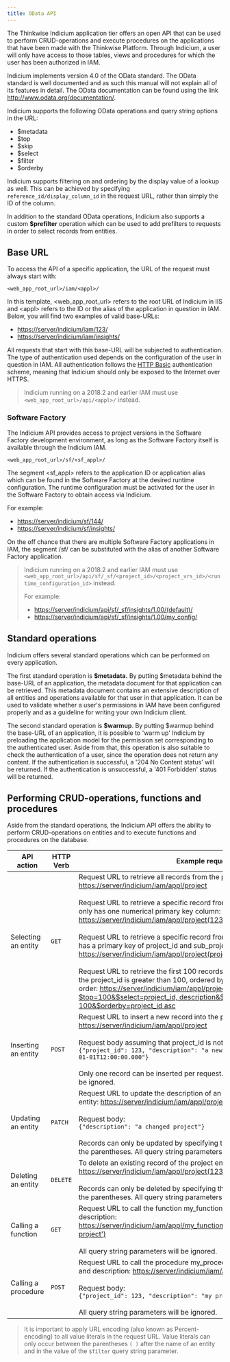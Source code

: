 ```yaml
---
title: OData API
---
```


The Thinkwise Indicium application tier offers an open API that can be used to perform CRUD-operations and execute procedures on the applications that have been made with the Thinkwise Platform. Through Indicium, a user will only have access to those tables, views and procedures for which the user has been authorized in IAM.

Indicium implements version 4.0 of the OData standard. The OData standard is well documented and as such this manual will not explain all of its features in detail. The OData documentation can be found using the link <http://www.odata.org/documentation/>.

Indicium supports the following OData operations and query string options in the URL:

* $metadata
* $top
* $skip
* $select
* $filter
* $orderby

Indicium supports filtering on and ordering by the display value of a lookup as well. This can be achieved by specifying `reference_id/display_column_id` in the request URL, rather than simply the ID of the column.

In addition to the standard OData operations, Indicium also supports a custom **$prefilter** operation which can be used to add prefilters to requests in order to select records from entities.

## Base URL

To access the API of a specific application, the URL of the request must always start with:

`<web_app_root_url>/iam/<appl>/`

In this template, &lt;web_app_root_url&gt; refers to the root URL of Indicium in IIS and &lt;appl&gt; refers to the ID or the alias of the application in question in IAM. Below, you will find two examples of valid base-URLs:

* <https://server/indicium/iam/123/>
* <https://server/indicium/iam/insights/>

All requests that start with this base-URL will be subjected to authentication. The type of authentication used depends on the configuration of the user in question in IAM. All authentication follows the [HTTP Basic](https://developer.mozilla.org/en-US/docs/Web/HTTP/Authentication) authentication scheme, meaning that Indicium should only be exposed to the Internet over HTTPS.

> Indicium running on a 2018.2 and earlier IAM must use `<web_app_root_url>/api/<appl>/` instead.

### Software Factory

The Indicium API provides access to project versions in the Software Factory development environment, as long as the Software Factory itself is available through the Indicium IAM.

`<web_app_root_url>/sf/<sf_appl>/`

The segment &lt;sf_appl&gt; refers to the application ID or application alias which can be found in the Software Factory at the desired runtime configuration. The runtime configuration must be activated for the user in the Software Factory to obtain access via Indicium.

For example:
* <https://server/indicium/sf/144/>
* <https://server/indicium/sf/insights/>

On the off chance that there are multiple Software Factory applications in IAM, the segment /sf/ can be substituted with the alias of another Software Factory application.

> Indicium running on a 2018.2 and earlier IAM must use `<web_app_root_url>/api/sf/_sf/<project_id>/<project_vrs_id>/<runtime_configuration_id>` instead.
>
>For example:
>
>* <https://server/indicium/api/sf/_sf/insights/1.00/(default)/>
>* <https://server/indicium/api/sf/_sf/insights/1.00/my_config/>

## Standard operations

Indicium offers several standard operations which can be performed on every application.

The first standard operation is **$metadata.** By putting $metadata behind the base-URL of an application, the metadata document for that application can be retrieved. This metadata document contains an extensive description of all entities and operations available for that user in that application. It can be used to validate whether a user's permissions in IAM have been configured properly and as a guideline for writing your own Indicium client.

The second standard operation is **$warmup**. By putting $warmup behind the base-URL of an application, it is possible to 'warm up' Indicium by preloading the application model for the permission set corresponding to the authenticated user. Aside from that, this operation is also suitable to check the authentication of a user, since the operation does not return any content. If the authentication is successful, a '204 No Content status' will be returned. If the authentication is unsuccessful, a '401 Forbidden' status will be returned.

## Performing CRUD-operations, functions and procedures

Aside from the standard operations, the Indicium API offers the ability to perform CRUD-operations on entities and to execute functions and procedures on the database.

| API action          | HTTP Verb | Example request                                                                                                                                                                                                                                                                                                                                                                                                                                                                                                                                                                                                                                                                                                                                                                                                                                                                                                                                                                                                                                                                                                                                          |
| ------------------- | --------- | -------------------------------------------------------------------------------------------------------------------------------------------------------------------------------------------------------------------------------------------------------------------------------------------------------------------------------------------------------------------------------------------------------------------------------------------------------------------------------------------------------------------------------------------------------------------------------------------------------------------------------------------------------------------------------------------------------------------------------------------------------------------------------------------------------------------------------------------------------------------------------------------------------------------------------------------------------------------------------------------------------------------------------------------------------------------------------------------------------------------------------------------------------- |
| Selecting an entity | `GET`     | Request URL to retrieve all records from the project entity: <https://server/indicium/iam/appl/project> <br><br>Request URL to retrieve a specific record from the project entity given that it only has one numerical primary key column: <https://server/indicium/iam/appl/project(123)> <br><br>Request URL to retrieve a specific record from the sub_project entity which has a primary key of project_id and sub_project_id: <https://server/indicium/iam/appl/project(project_id=123,subproject_id=321)> <br><br>Request URL to retrieve the first 100 records from the project entity where the project_id is greater than 100, ordered by the project ID in ascending order: [https://server/indicium/iam/appl/project?$top=100&$select=project_id, description&$filter=project_id gt 100&$orderby=project_id asc](https://server/indicium/api/appl/project?$top=100&$select=project_id,%20description&$filter=project_id%20gt%20100&$orderby=project_id%20asc) |
| Inserting an entity | `POST`    | Request URL to insert a new record into the project entity: <https://server/indicium/iam/appl/project> <br><br>Request body assuming that project_id is not an identity: <br>`{"project_id": 123, "description": "a new project", "deadline": "2017-01-01T12:00:00.000"}` <br><br>Only one record can be inserted per request. All query string parameters will be ignored.                                                                                                                                                                                                                                                                                                                                                                                                                                                                                                                                                                                                                                                                                                                                    |
| Updating an entity  | `PATCH`   | Request URL to update the description of an existing record of the project entity: <https://server/indicium/iam/appl/project(123)>  <br><br>Request body:  <br>`{"description": "a changed project"}` <br><br>Records can only be updated by specifying their entire primary key between the parentheses. All query string parameters will be ignored.                                                                                                                                                                                                                                                                                                                                                                                                                                                                                                                                                                                                                                                                                                                                              |
| Deleting an entity  | `DELETE`  | To delete an existing record of the project entity: <https://server/indicium/iam/appl/project(123)> <br><br>Records can only be deleted by specifying their entire primary key between the parentheses. All query string parameters will be ignored.                                                                                                                                                                                                                                                                                                                                                                                                                                                                                                                                                                                                                                                                                                                                                                                                                                                |
| Calling a function  | `GET`     | Request URL to call the function my_function with parameters project_id and description: [https://server/indicium/iam/appl/my_function\(project_id=123,description='my project'\)](https://server/indicium/iam/appl/my_function%28project_id=123,description='my%20project'%29)<br><br>All query string parameters will be ignored.                                                                                                                                                                                                                                                                                                                                                                                                                                                                                                                                                                                                                                                                                                                                                                                                                      |
| Calling a procedure | `POST`    | Request URL to call the procedure my_procedure with parameters project_id and description: <https://server/indicium/iam/appl/my_procedure> <br><br>Request body: <br>`{"project_id": 123, "description": "my project"}`<br><br> All query string parameters will be ignored.                                                                                                                                                                                                                                                                                                                                                                                                                                                                                                                                                                                                                                                                                                                                                                                                                              |

> It is important to apply URL encoding (also known as Percent-encoding) to all value literals in the request URL.
> Value literals can only occur between the parentheses `( )` after the name of an entity and in the value of the `$filter` query string parameter.